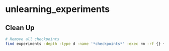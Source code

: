 # unlearning_experiments


## Clean Up

```bash
# Remove all checkpoints
find experiments -depth -type d -name '*checkpoints*' -exec rm -rf {} +

```